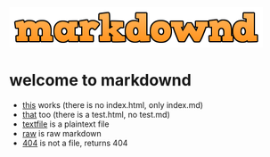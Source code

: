 [![markdown](markdownd.png)](https://github.com/aerth/markdownd)

# welcome to markdownd
 
  * [this](index.html) works (there is no index.html, only index.md)
  * [that](test.html) too (there is a test.html, no test.md)
  * [textfile](text.txt) is a plaintext file
  * [raw](index.md?raw) is raw markdown
  * [404](notafile) is not a file, returns 404
 